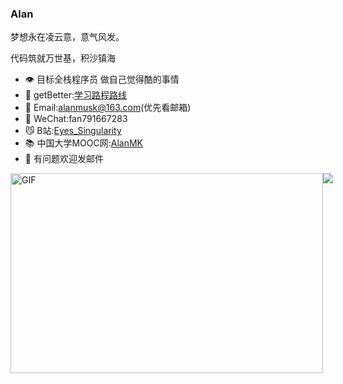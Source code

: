### Alan

梦想永在凌云意，意气风发。

代码筑就万世基，积沙镇海

- 👁 目标全栈程序员 做自己觉得酷的事情
- 💖 getBetter:<a href="https://github.com/Alan-Musk/University_Life">学习路程路线</a>
- 📮 Email:alanmusk@163.com(优先看邮箱)
- 💬 WeChat:fan791667283
- 😼 B站:<a href="https://space.bilibili.com/413658698">Eyes_Singularity</a>
- 📚 中国大学MOOC网:<a href="http://www.icourse163.org/home.htm?userId=1449141793">AlanMK</a>
- 🤔 有问题欢迎发邮件

<img alt="GIF" src="https://github.com/abhisheknaiidu/abhisheknaiidu/blob/master/code.gif?raw=true" width="500" height="320" />
<img align="center" src="https://github-readme-stats.vercel.app/api/top-langs/?username=alan-musk&locale=cn&layout=compact&hide_border=true&card_width=500px" style="position: absolute;top-" />

